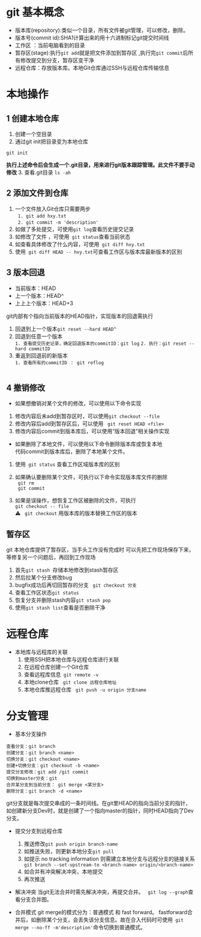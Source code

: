 
# git 基本概念  
* 版本库(repository):类似一个目录，所有文件被git管理，可以修改，删除。  
* 版本号(commit id):SHA1计算出来的用十六进制标记git提交时间线  
* 工作区 ：当前电脑看到的目录  
* 暂存区(stage):执行``` git add ```就是把文件添加到暂存区  ,执行完``` git commit ```后所有修改提交到分支，暂存区变干净
* 远程仓库：存放版本库。本地Git仓库通过SSH与远程仓库传输信息


# 本地操作  
## 1 创建本地仓库  
1. 创建一个空目录
2. 通过git init把目录变为本地仓库
```
git init 
```        
**执行上述命令后会生成一个.git目录，用来进行git版本跟踪管理。此文件不要手动修改**
3. 查看.git目录 ``` ls -ah ```  


## 2 添加文件到仓库  
1. 一个文件放入Git仓库只需要两步   
``` 1. git add hxy.txt```  
``` 2. git commit -m 'description'```    
2. 如做了多处提交，可使用``` git log ```查看历史提交记录  
3. 如修改了文件 ，可使用``` git status```查看当前状态
4. 如查看具体修改了什么内容，可使用``` git diff hxy.txt```  
5. 使用``` git diff HEAD -- hxy.txt```可查看工作区与版本库最新版本的区别  

## 3 版本回退


* 当前版本：HEAD
* 上一个版本：HEAD^
* 上上上个版本：HEAD+3 
 
git内部有个指向当前版本的HEAD指针，实现版本的回退需执行  
1. 回退到上一个版本``` git reset --hard HEAD^  ```  
2. 回退到任意一个版本    
```1. 查看提交历史记录，确定回退版本的commitID：git log```
```2. 执行：git reset --hard commitID```  
3. 重返到回退前的新版本   
```1. 查看所有的commitID ： git reflog```  
 ```2.找到想要穿越未来的commitID：git reset --har commitid
 ```  
## 4 撤销修改  
* 如果想撤销对某个文件的修改，可以使用以下命令实现  
 1. 修改内容后未add到暂存区时，可以使用```git checkout --file ```  
 2. 修改内容后add到暂存区后，可以使用 ``` git reset HEAD <file>```  
 3. 修改内容后commit到版本库后，可以使用“版本回退”相关操作实现  
 
* 如果删除了本地文件，可以使用以下命令删除版本库或恢复本地  
 代码commit到版本库后，删除了本地某个文件。
 
 1. 使用``` git status``` 查看工作区域版本库的区别  
 2. 如果确认要删除某个文件，可执行以下命令实现版本库文件的删除  
 ``` git rm```   
 ``` git commit```  
   
 3. 如果是误操作，想恢复工作区被删除的文件，可执行  
 ```git checkout -- file ```   
 ⚠️ ``` git checkout``` 用版本库的版本替换工作区的版本  
 
 ## 暂存区  
 git 本地仓库提供了暂存区，当手头工作没有完成时 可以先把工作现场保存下来，等修复另一个问题后，再回到工作现场  
 
 1. 首先```git stash ```存储本地修改到stash暂存区  
 2. 然后拉某个分支修改bug
 3. bugfix成功后再切回暂存的分支 ``` git checkout 分支```
 4. 查看工作区状态```git status ```
 5. 恢复分支并删除stash内容```git stash pop ```
 6. 使用```git stash list```查看是否删除干净

 

# 远程仓库 
* 本地库与远程库的关联  
  1. 使用SSH把本地仓库与远程仓库进行关联
  2. 在远程仓库创建一个Git仓库
  3. 查看远程库信息``` git remote -v```
  3. 本地clone仓库 ``` git clone 远程仓库地址```
  4. 本地仓库推远程仓库 ``` git push -u origin 分支name```


# 分支管理
* 基本分支操作  
```
查看分支：git branch
创建分支：git branch <name>
切换分支：git checkout <name>
创建+切换分支：git checkout -b <name>
提交分支修改：git add /git commit
切换到master分支：git
合并某分支到当前分支： git merge <某分支>
删除分支：git branch -d <name>
``` 
git分支就是每次提交串成的一条时间线。在git里HEAD的指向当前分支的指针，如创建新分支Dev时，就是创建了一个指向master的指针，同时HEAD指向了Dev分支。
* 提交分支到远程仓库  
  1. 推送修改```git push origin branch-name ``` 
  2. 如推送失败，则更新本地分支```git pull ```
  3. 如提示 no tracking information 则需建立本地分支与远程分支的链接关系``` git branch --set-upstream-to <branch-name> origin/<branch-name>```
  3. 如合并有冲突解决冲突，本地提交
  4. 再次推送

* 解决冲突
当git无法合并时需先解决冲突，再提交合并。
``` git log --graph```查看分支合并图。

* 合并模式
git merge的模式分为：普通模式 和 fast forward。 fastforward合并后，如删除某个分支，会丢失该分支信息。故在合入代码时可使用``` git merge --no-ff -m'description'```命令切换到普通模式。

